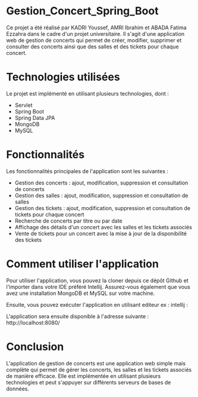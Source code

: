 # Gestion_Concert_Spring_Boot

Ce projet a été réalisé par KADRI Youssef, AMRI Ibrahim et ABADA Fatima Ezzahra dans le cadre d'un projet universitaire.
Il s'agit d'une application web de gestion de concerts qui permet de créer, modifier, supprimer et consulter des concerts ainsi que des salles et des tickets pour chaque concert.

# Technologies utilisées
Le projet est implémenté en utilisant plusieurs technologies, dont :

- Servlet
- Spring Boot
- Spring Data JPA
- MongoDB
- MySQL

# Fonctionnalités
Les fonctionnalités principales de l'application sont les suivantes :

- Gestion des concerts : ajout, modification, suppression et consultation de concerts
- Gestion des salles : ajout, modification, suppression et consultation de salles
- Gestion des tickets : ajout, modification, suppression et consultation de tickets pour chaque concert
- Recherche de concerts par titre ou par date
- Affichage des détails d'un concert avec les salles et les tickets associés
- Vente de tickets pour un concert avec la mise à jour de la disponibilité des tickets

# Comment utiliser l'application
Pour utiliser l'application, vous pouvez la cloner depuis ce dépôt Github et l'importer dans votre IDE préféré Intellij. Assurez-vous également que vous avez une installation MongoDB et MySQL sur votre machine.

Ensuite, vous pouvez exécuter l'application en utilisant editeur ex : intellij :

L'application sera ensuite disponible à l'adresse suivante : http://localhost:8080/

# Conclusion
L'application de gestion de concerts est une application web simple mais complète qui permet de gérer les concerts, les salles et les tickets associés de manière efficace. Elle est implémentée en utilisant plusieurs technologies et peut s'appuyer sur différents serveurs de bases de données.
